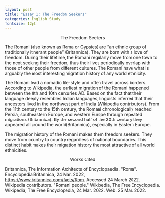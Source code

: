 ```yaml
---
layout: post
title: "Essay 1: The Freedom Seekers"
categories: English Study
fontsize: 12pt
---
```


<p style="text-align: center;">The Freedom Seekers</p>

The Romani (also known as Roma or Gypsies) are “an ethnic group of traditionally itinerant people” (Britannica). They are born with a love of freedom. During their lifetime, the Romani regularly move from one town to the next seeking their freedom, thus their lives periodically overlap with those of other people from different cultures. The Romani have what is arguably the most interesting migration history of any world ethnicity. 

The Romani lead a nomadic life-style and often travel across borders. According to Wikipedia, the earliest migration of the Romani happened between the 8th and 10th centuries AD. Based on the fact that their language deeply resembles Indian languages, linguists inferred that their ancestors lived in the northwest part of India (Wikipedia contributors). From the 11th century to the 15th century, the Romani chronologically reached Persia, southeastern Europe, and western Europe through repeated migrations (Britannica). By the second half of the 20th century they appeared all around the world(Britannica), especially in Eastern Europe. 

The migration history of the Romani makes them freedom seekers. They move from country to country regardless of national boundaries. This distinct habit makes their migration history the most attractive of all world ethnicities.




<p style="text-align: center;">Works Cited</p>

Britannica, The Information Architects of Encyclopaedia. "Roma". Encyclopedia Britannica, 24 Mar. 2022, https://www.britannica.com/facts/Rom. Accessed 24 March 2022.
Wikipedia contributors. "Romani people." Wikipedia, The Free Encyclopedia. Wikipedia, The Free Encyclopedia, 24 Mar. 2022. Web. 25 Mar. 2022.
